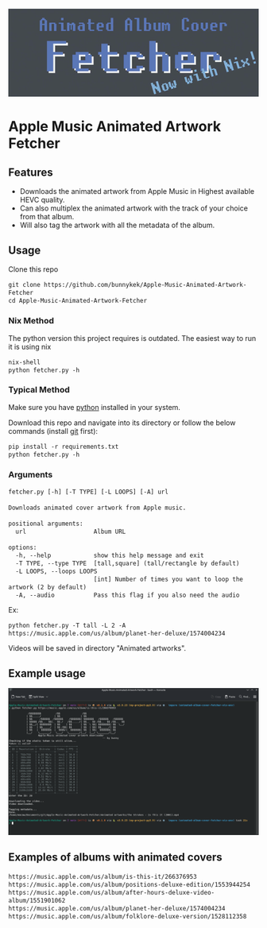 ![logo](https://raw.githubusercontent.com/Furret-png/Apple-Music-Animated-Artwork-Fetcher/refs/heads/main/assets/logo.webp "logo")
# Apple Music Animated Artwork Fetcher
## Features

- Downloads the animated artwork from Apple Music in Highest available HEVC quality.
- Can also multiplex the animated artwork with the track of your choice from that album.
- Will also tag the artwork with all the metadata of the album.

## Usage
Clone this repo
```
git clone https://github.com/bunnykek/Apple-Music-Animated-Artwork-Fetcher
cd Apple-Music-Animated-Artwork-Fetcher
```
### Nix Method

The python version this project requires is outdated. The easiest way to run it is using nix
```
nix-shell
python fetcher.py -h
```

### Typical Method

Make sure you have [python](https://www.python.org/ "python") installed in your system.

Download this repo and navigate into its directory or follow the below commands (install [git](https://git-scm.com/) first):

```
pip install -r requirements.txt
python fetcher.py -h
```

### Arguments
```
fetcher.py [-h] [-T TYPE] [-L LOOPS] [-A] url

Downloads animated cover artwork from Apple music.

positional arguments:
  url                   Album URL

options:
  -h, --help            show this help message and exit
  -T TYPE, --type TYPE  [tall,square] (tall/rectangle by default)
  -L LOOPS, --loops LOOPS
                        [int] Number of times you want to loop the artwork (2 by default)
  -A, --audio           Pass this flag if you also need the audio
```
Ex:
``` 
python fetcher.py -T tall -L 2 -A https://music.apple.com/us/album/planet-her-deluxe/1574004234
```

Videos will be saved in directory "Animated artworks".

## Example usage
![example-usage](https://raw.githubusercontent.com/Furret-png/Apple-Music-Animated-Artwork-Fetcher/refs/heads/main/assets/example-usage.png "example-usage")

## Examples of albums with animated covers
```
https://music.apple.com/us/album/is-this-it/266376953
https://music.apple.com/us/album/positions-deluxe-edition/1553944254
https://music.apple.com/us/album/after-hours-deluxe-video-album/1551901062
https://music.apple.com/us/album/planet-her-deluxe/1574004234
https://music.apple.com/us/album/folklore-deluxe-version/1528112358
```
